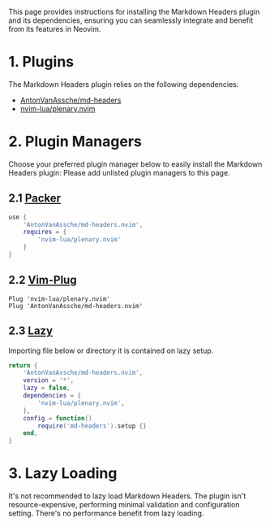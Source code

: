 This page provides instructions for installing the Markdown Headers plugin and its dependencies, ensuring you can seamlessly integrate and benefit from its features in Neovim.

# 1. Plugins

The Markdown Headers plugin relies on the following dependencies:

-   [AntonVanAssche/md-headers](https://github.com/AntonVanAssche/md-headers.nvim)
-   [nvim-lua/plenary.nvim](https://github.com/nvim-lua/plenary.nvim)

# 2. Plugin Managers

Choose your preferred plugin manager below to easily install the Markdown Headers plugin:
Please add unlisted plugin managers to this page.

## 2.1 [Packer](https://github.com/wbthomason/packer.nvim)

```lua
use {
    'AntonVanAssche/md-headers.nvim',
    requires = {
        'nvim-lua/plenary.nvim'
    }
}
```

## 2.2 [Vim-Plug](https://github.com/junegunn/vim-plug)

```vim
Plug 'nvim-lua/plenary.nvim'
Plug 'AntonVanAssche/md-headers.nvim'
```

## 2.3 [Lazy](https://github.com/folke/lazy.nvim)

Importing file below or directory it is contained on lazy setup.

```lua
return {
    'AntonVanAssche/md-headers.nvim',
    version = '*',
    lazy = false,
    dependencies = {
        'nvim-lua/plenary.nvim',
    },
    config = function()
        require('md-headers').setup {}
    end,
}
```

# 3. Lazy Loading

It's not recommended to lazy load Markdown Headers. The plugin isn't resource-expensive, performing minimal validation and configuration setting. There's no performance benefit from lazy loading.
